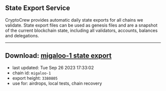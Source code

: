 ## State Export Service
CryptoCrew provides automatic daily state exports for all chains we validate. State export files can be used as genesis files and are a snapshot of the current blockchain state, including all validators, accounts, balances and delegations.

---
**Download: [migaloo-1 state export](https://dl.ccvalidators.com/SERVICE/migaloo/migaloo-1_export_3380805.json)**
---

- last updated: Tue Sep 26 2023 17:33:02
- chain id: `migaloo-1`
- export height: `3380805`
- use for: airdrops, local tests, chain recovery
